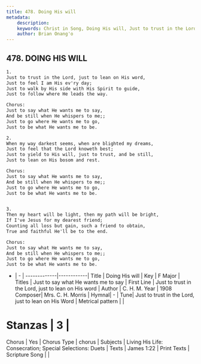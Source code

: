 ```yaml
---
title: 478. Doing His will
metadata:
    description: 
    keywords: Christ in Song, Doing His will, Just to trust in the Lord, just to lean on His word, Just to say what He wants me to say
    author: Brian Onang'o
---
```



## 478. DOING HIS WILL

```txt
1.
Just to trust in the Lord, just to lean on His word,
Just to feel I am His ev'ry day;
Just to walk by His side with His Spirit to guide,
Just to follow where He leads the way.

Chorus:
Just to say what He wants me to say,
And be still when He whispers to me;;
Just to go where He wants me to go,
Just to be what He wants me to be.

2.
When my way darkest seems, when are blighted my dreams,
Just to feel that the Lord knoweth best;
Just to yield to His will, just to trust, and be still,
Just to lean on His bosom and rest. 

Chorus:
Just to say what He wants me to say,
And be still when He whispers to me;;
Just to go where He wants me to go,
Just to be what He wants me to be.


3.
Then my heart will be light, then my path will be bright,
If I've Jesus for my dearest friend;
Counting all loss but gain, such a friend to obtain,
True and faithful He'll be to the end. 

Chorus:
Just to say what He wants me to say,
And be still when He whispers to me;;
Just to go where He wants me to go,
Just to be what He wants me to be.

```

- |   -  |
-------------|------------|
Title | Doing His will |
Key | F Major |
Titles | Just to say what He wants me to say |
First Line | Just to trust in the Lord, just to lean on His word |
Author | C. H. M.
Year | 1908
Composer| Mrs. C. H. Morris |
Hymnal|  - |
Tune| Just to trust in the Lord, just to lean on His Word |
Metrical pattern | |
# Stanzas | 3 |
Chorus | Yes |
Chorus Type | chorus |
Subjects | Living His Life: Consecration; Special Selections: Duets |
Texts | James 1:22 |
Print Texts | 
Scripture Song |  |
  
